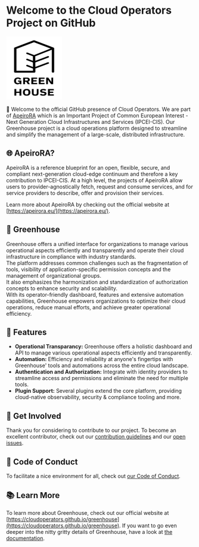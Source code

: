 # Welcome to the Cloud Operators Project on GitHub

<a href="https://github.com/cloudoperators"><img width="150" height="170" src="https://raw.githubusercontent.com/cloudoperators/.github/main/assets/greenhouse.svg"></a>

:wave: Welcome to the official GitHub presence of Cloud Operators. We are part of [ApeiroRA](https://apeirora.eu/content/projects/) which is an Important Project of Common European Interest - Next Generation Cloud Infrastructures and Services (IPCEI-CIS). Our Greenhouse project is a cloud operations platform designed to streamline and simplify the management of a large-scale, distributed infrastructure.

## :globe_with_meridians: ApeiroRA?

ApeiroRA is a reference blueprint for an open, flexible, secure, and compliant next-generation cloud-edge continuum and therefore a key contribution to IPCEI-CIS. At a high level, the projects of ApeiroRA allow users to provider-agnostically fetch, request and consume services, and for service providers to describe, offer and provision their services.

Learn more about ApeiroRA by checking out the official website at [https://apeirora.eu/](https://apeirora.eu/).

## :handshake: Greenhouse

Greenhouse offers a unified interface for organizations to manage various operational aspects efficiently and transparently and operate their cloud infrastructure in compliance with industry standards.  
The platform addresses common challenges such as the fragmentation of tools, visibility of application-specific permission concepts and the management of organizational groups.   
It also emphasizes the harmonization and standardization of authorization concepts to enhance security and scalability.   
With its operator-friendly dashboard, features and extensive automation capabilities, Greenhouse empowers organizations to optimize their cloud operations, reduce manual efforts, and achieve greater operational efficiency. 

## :bear: Features

- **Operational Transparancy:** Greenhouse offers a holistic dashboard and API to manage various operational aspects efficiently and transparently. 
- **Automation:** Efficiency and reliability at anyone's fingertips with Greenhouse' tools and automations across the entire cloud landscape. 
- **Authentication and Authorization:** Integrate with identity providers to streamline access and permissions and eliminate the need for multiple tools. 
- **Plugin Support:** Several plugins extend the core platform, providing cloud-native observability, security & compliance tooling and more. 

## :busts_in_silhouette: Get Involved

Thank you for considering to contribute to our project.
To become an excellent contributor, check out our [contribution guidelines](https://github.com/cloudoperators/greenhouse/blob/main/CONTRIBUTING.md) and our [open issues](https://github.com/issues?q=is%3Aopen+is%3Aissue+org%3Acloudoperators+archived%3Afalse+).

## :blue_heart: Code of Conduct

To facilitate a nice environment for all, check out [our Code of Conduct](https://github.com/cloudoperators/.github/blob/main/CODE_OF_CONDUCT.md).

## :books: Learn More

To learn more about Greenhouse, check out our official website at [https://cloudoperators.github.io/greenhouse](https://cloudoperators.github.io/greenhouse).
If you want to go even deeper into the nitty gritty details of Greenhouse, have a look at [the documentation](https://cloudoperators.github.io/greenhouse/docs/getting-started/overview).